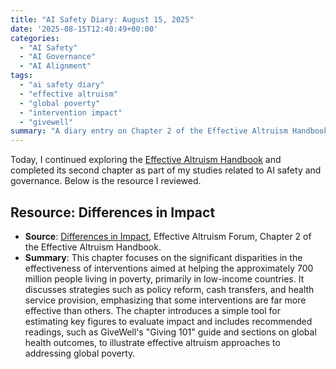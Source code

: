 ```yaml
---
title: "AI Safety Diary: August 15, 2025"
date: '2025-08-15T12:40:49+00:00'
categories:
  - "AI Safety"
  - "AI Governance"
  - "AI Alignment"
tags:
  - "ai safety diary"
  - "effective altruism"
  - "global poverty"
  - "intervention impact"
  - "givewell"
summary: "A diary entry on Chapter 2 of the Effective Altruism Handbook, focusing on the significant differences in the impact of interventions aimed at alleviating global poverty."
---
```


Today, I continued exploring the [Effective Altruism Handbook](https://forum.effectivealtruism.org/handbook) and completed its second chapter as part of my studies related to AI safety and governance. Below is the resource I reviewed.

## Resource: Differences in Impact

- **Source**: [Differences in Impact](https://forum.effectivealtruism.org/s/x3KXkiAQ6NH8WLbkW), Effective Altruism Forum, Chapter 2 of the Effective Altruism Handbook.
- **Summary**: This chapter focuses on the significant disparities in the effectiveness of interventions aimed at helping the approximately 700 million people living in poverty, primarily in low-income countries. It discusses strategies such as policy reform, cash transfers, and health service provision, emphasizing that some interventions are far more effective than others. The chapter introduces a simple tool for estimating key figures to evaluate impact and includes recommended readings, such as GiveWell's "Giving 101" guide and sections on global health outcomes, to illustrate effective altruism approaches to addressing global poverty.